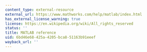 ```yaml
---
content_type: external-resource
external_url: https://www.mathworks.com/help/matlab/index.html
has_external_license_warning: true
license: https://en.wikipedia.org/wiki/All_rights_reserved
status: ''
title: MATLAB reference
uid: 6bd46e68-425a-4205-bca8-51163b91eeef
wayback_url: ''
---
```

